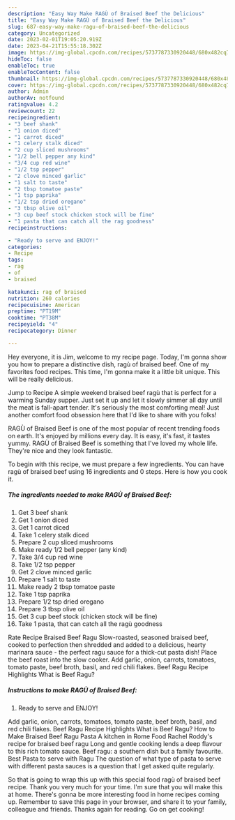 ```yaml
---
description: "Easy Way Make RAGÙ of Braised Beef the Delicious"
title: "Easy Way Make RAGÙ of Braised Beef the Delicious"
slug: 687-easy-way-make-ragu-of-braised-beef-the-delicious
category: Uncategorized
date: 2023-02-01T19:05:20.919Z
date: 2023-04-21T15:55:18.302Z
image: https://img-global.cpcdn.com/recipes/5737787330920448/680x482cq70/ragu-of-braised-beef-recipe-main-photo.jpg
hideToc: false
enableToc: true
enableTocContent: false
thumbnail: https://img-global.cpcdn.com/recipes/5737787330920448/680x482cq70/ragu-of-braised-beef-recipe-main-photo.jpg
cover: https://img-global.cpcdn.com/recipes/5737787330920448/680x482cq70/ragu-of-braised-beef-recipe-main-photo.jpg
author: Admin
authorAv: notfound
ratingvalue: 4.2
reviewcount: 22
recipeingredient:
- "3 beef shank"
- "1 onion diced"
- "1 carrot diced"
- "1 celery stalk diced"
- "2 cup sliced mushrooms"
- "1/2 bell pepper any kind"
- "3/4 cup red wine"
- "1/2 tsp pepper"
- "2 clove minced garlic"
- "1 salt to taste"
- "2 tbsp tomatoe paste"
- "1 tsp paprika"
- "1/2 tsp dried oregano"
- "3 tbsp olive oil"
- "3 cup beef stock chicken stock will be fine"
- "1 pasta that can catch all the rag goodness"
recipeinstructions:

- "Ready to serve and ENJOY!"
categories:
- Recipe
tags:
- rag
- of
- braised

katakunci: rag of braised 
nutrition: 260 calories
recipecuisine: American
preptime: "PT19M"
cooktime: "PT38M"
recipeyield: "4"
recipecategory: Dinner

---
```



Hey everyone, it is Jim, welcome to my recipe page. Today, I'm gonna show you how to prepare a distinctive dish, ragù of braised beef. One of my favorites food recipes. This time, I'm gonna make it a little bit unique. This will be really delicious.

Jump to Recipe A simple weekend braised beef ragù that is perfect for a warming Sunday supper. Just set it up and let it slowly simmer all day until the meat is fall-apart tender. It&#39;s seriously the most comforting meal! Just another comfort food obsession here that I&#39;d like to share with you folks!

RAGÙ of Braised Beef is one of the most popular of recent trending foods on earth. It's enjoyed by millions every day. It is easy, it's fast, it tastes yummy. RAGÙ of Braised Beef is something that I've loved my whole life. They're nice and they look fantastic.


To begin with this recipe, we must prepare a few ingredients. You can have ragù of braised beef using 16 ingredients and 0 steps. Here is how you cook it.

<!--inarticleads1-->

##### The ingredients needed to make RAGÙ of Braised Beef:

1. Get 3 beef shank
1. Get 1 onion diced
1. Get 1 carrot diced
1. Take 1 celery stalk diced
1. Prepare 2 cup sliced mushrooms
1. Make ready 1/2 bell pepper (any kind)
1. Take 3/4 cup red wine
1. Take 1/2 tsp pepper
1. Get 2 clove minced garlic
1. Prepare 1 salt to taste
1. Make ready 2 tbsp tomatoe paste
1. Take 1 tsp paprika
1. Prepare 1/2 tsp dried oregano
1. Prepare 3 tbsp olive oil
1. Get 3 cup beef stock (chicken stock will be fine)
1. Take 1 pasta, that can catch all the ragù goodness


Rate Recipe Braised Beef Ragu Slow-roasted, seasoned braised beef, cooked to perfection then shredded and added to a delicious, hearty marinara sauce - the perfect ragu sauce for a thick-cut pasta dish! Place the beef roast into the slow cooker. Add garlic, onion, carrots, tomatoes, tomato paste, beef broth, basil, and red chili flakes. Beef Ragu Recipe Highlights What is Beef Ragu? 

<!--inarticleads2-->

##### Instructions to make RAGÙ of Braised Beef:


1. Ready to serve and ENJOY!

Add garlic, onion, carrots, tomatoes, tomato paste, beef broth, basil, and red chili flakes. Beef Ragu Recipe Highlights What is Beef Ragu? How to Make Braised Beef Ragu Pasta A kitchen in Rome Food Rachel Roddy&#39;s recipe for braised beef ragu Long and gentle cooking lends a deep flavour to this rich tomato sauce. Beef ragu: a southern dish but a family favourite. Best Pasta to serve with Ragu The question of what type of pasta to serve with different pasta sauces is a question that I get asked quite regularly. 

So that is going to wrap this up with this special food ragù of braised beef recipe. Thank you very much for your time. I'm sure that you will make this at home. There's gonna be more interesting food in home recipes coming up. Remember to save this page in your browser, and share it to your family, colleague and friends. Thanks again for reading. Go on get cooking!
